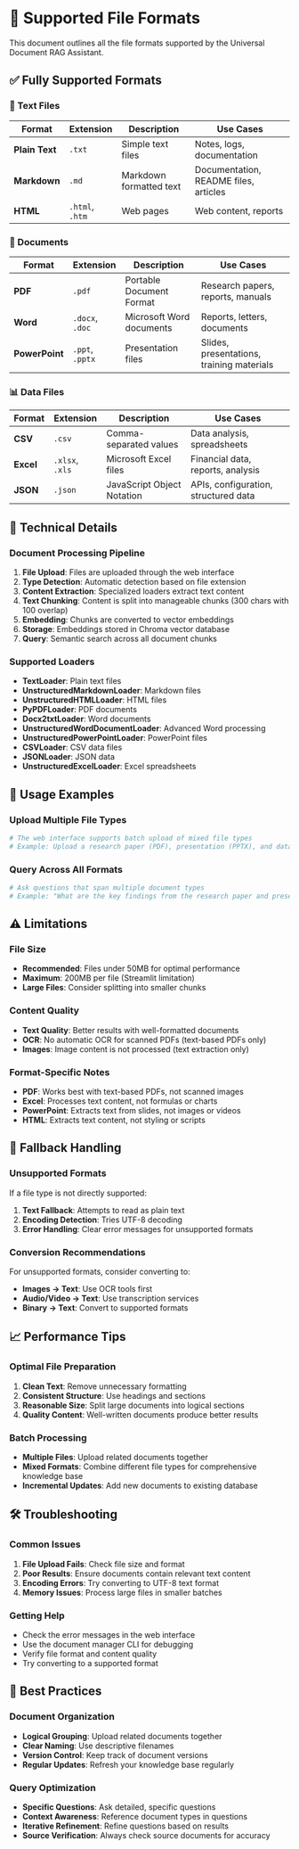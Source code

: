# 📄 Supported File Formats

This document outlines all the file formats supported by the Universal Document RAG Assistant.

## ✅ Fully Supported Formats

### 📝 Text Files
| Format | Extension | Description | Use Cases |
|--------|-----------|-------------|-----------|
| **Plain Text** | `.txt` | Simple text files | Notes, logs, documentation |
| **Markdown** | `.md` | Markdown formatted text | Documentation, README files, articles |
| **HTML** | `.html`, `.htm` | Web pages | Web content, reports |

### 📄 Documents
| Format | Extension | Description | Use Cases |
|--------|-----------|-------------|-----------|
| **PDF** | `.pdf` | Portable Document Format | Research papers, reports, manuals |
| **Word** | `.docx`, `.doc` | Microsoft Word documents | Reports, letters, documents |
| **PowerPoint** | `.ppt`, `.pptx` | Presentation files | Slides, presentations, training materials |

### 📊 Data Files
| Format | Extension | Description | Use Cases |
|--------|-----------|-------------|-----------|
| **CSV** | `.csv` | Comma-separated values | Data analysis, spreadsheets |
| **Excel** | `.xlsx`, `.xls` | Microsoft Excel files | Financial data, reports, analysis |
| **JSON** | `.json` | JavaScript Object Notation | APIs, configuration, structured data |

## 🔧 Technical Details

### Document Processing Pipeline
1. **File Upload**: Files are uploaded through the web interface
2. **Type Detection**: Automatic detection based on file extension
3. **Content Extraction**: Specialized loaders extract text content
4. **Text Chunking**: Content is split into manageable chunks (300 chars with 100 overlap)
5. **Embedding**: Chunks are converted to vector embeddings
6. **Storage**: Embeddings stored in Chroma vector database
7. **Query**: Semantic search across all document chunks

### Supported Loaders
- **TextLoader**: Plain text files
- **UnstructuredMarkdownLoader**: Markdown files
- **UnstructuredHTMLLoader**: HTML files
- **PyPDFLoader**: PDF documents
- **Docx2txtLoader**: Word documents
- **UnstructuredWordDocumentLoader**: Advanced Word processing
- **UnstructuredPowerPointLoader**: PowerPoint files
- **CSVLoader**: CSV data files
- **JSONLoader**: JSON data
- **UnstructuredExcelLoader**: Excel spreadsheets

## 🚀 Usage Examples

### Upload Multiple File Types
```python
# The web interface supports batch upload of mixed file types
# Example: Upload a research paper (PDF), presentation (PPTX), and data (CSV) together
```

### Query Across All Formats
```python
# Ask questions that span multiple document types
# Example: "What are the key findings from the research paper and presentation?"
```

## ⚠️ Limitations

### File Size
- **Recommended**: Files under 50MB for optimal performance
- **Maximum**: 200MB per file (Streamlit limitation)
- **Large Files**: Consider splitting into smaller chunks

### Content Quality
- **Text Quality**: Better results with well-formatted documents
- **OCR**: No automatic OCR for scanned PDFs (text-based PDFs only)
- **Images**: Image content is not processed (text extraction only)

### Format-Specific Notes
- **PDF**: Works best with text-based PDFs, not scanned images
- **Excel**: Processes text content, not formulas or charts
- **PowerPoint**: Extracts text from slides, not images or videos
- **HTML**: Extracts text content, not styling or scripts

## 🔄 Fallback Handling

### Unsupported Formats
If a file type is not directly supported:
1. **Text Fallback**: Attempts to read as plain text
2. **Encoding Detection**: Tries UTF-8 decoding
3. **Error Handling**: Clear error messages for unsupported formats

### Conversion Recommendations
For unsupported formats, consider converting to:
- **Images → Text**: Use OCR tools first
- **Audio/Video → Text**: Use transcription services
- **Binary → Text**: Convert to supported formats

## 📈 Performance Tips

### Optimal File Preparation
1. **Clean Text**: Remove unnecessary formatting
2. **Consistent Structure**: Use headings and sections
3. **Reasonable Size**: Split large documents into logical sections
4. **Quality Content**: Well-written documents produce better results

### Batch Processing
- **Multiple Files**: Upload related documents together
- **Mixed Formats**: Combine different file types for comprehensive knowledge base
- **Incremental Updates**: Add new documents to existing database

## 🛠️ Troubleshooting

### Common Issues
1. **File Upload Fails**: Check file size and format
2. **Poor Results**: Ensure documents contain relevant text content
3. **Encoding Errors**: Try converting to UTF-8 text format
4. **Memory Issues**: Process large files in smaller batches

### Getting Help
- Check the error messages in the web interface
- Use the document manager CLI for debugging
- Verify file format and content quality
- Try converting to a supported format

## 🎯 Best Practices

### Document Organization
- **Logical Grouping**: Upload related documents together
- **Clear Naming**: Use descriptive filenames
- **Version Control**: Keep track of document versions
- **Regular Updates**: Refresh your knowledge base regularly

### Query Optimization
- **Specific Questions**: Ask detailed, specific questions
- **Context Awareness**: Reference document types in questions
- **Iterative Refinement**: Refine questions based on results
- **Source Verification**: Always check source documents for accuracy
